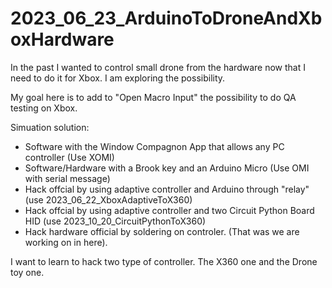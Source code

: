 # 2023_06_23_ArduinoToDroneAndXboxHardware
In the past I wanted to control small drone from the hardware now that I need to do it for Xbox. I am exploring the possibility.


My goal here is to add to "Open Macro Input" the possibility to do QA testing on Xbox.

Simuation solution:
- Software with the Window Compagnon App that allows any PC controller (Use XOMI)
- Software/Hardware with a Brook key and an Arduino Micro (Use OMI with serial message)
- Hack offcial by using adaptive controller and Arduino through "relay" (use 2023_06_22_XboxAdaptiveToX360)
- Hack offcial by using adaptive controller and two Circuit Python Board HID (use 2023_10_20_CircuitPythonToX360)
- Hack hardware official by soldering on controler. (That was we are working on in here).

I want to learn to hack two type of controller.
The X360 one  and  the Drone toy one.
